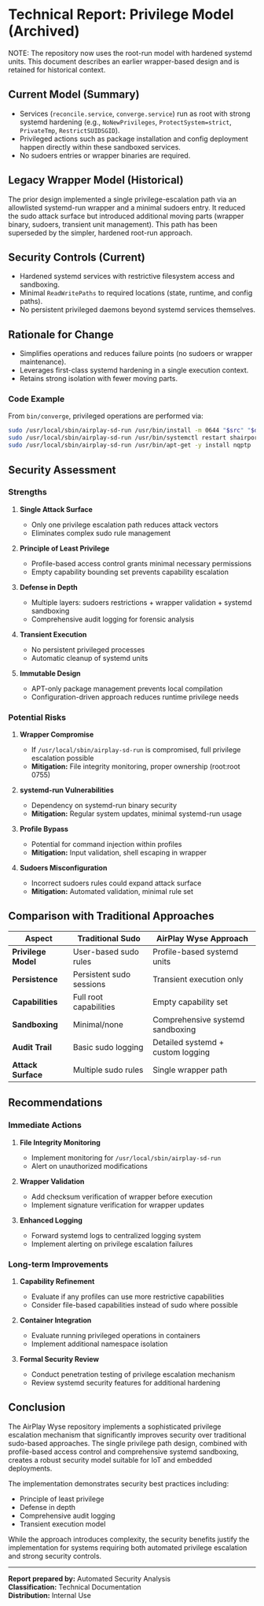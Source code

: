 # Technical Report: Privilege Model (Archived)

NOTE: The repository now uses the root-run model with hardened systemd units. This document describes an earlier wrapper-based design and is retained for historical context.

## Current Model (Summary)

- Services (`reconcile.service`, `converge.service`) run as root with strong systemd hardening (e.g., `NoNewPrivileges`, `ProtectSystem=strict`, `PrivateTmp`, `RestrictSUIDSGID`).
- Privileged actions such as package installation and config deployment happen directly within these sandboxed services.
- No sudoers entries or wrapper binaries are required.

## Legacy Wrapper Model (Historical)

The prior design implemented a single privilege-escalation path via an allowlisted systemd-run wrapper and a minimal sudoers entry. It reduced the sudo attack surface but introduced additional moving parts (wrapper binary, sudoers, transient unit management). This path has been superseded by the simpler, hardened root-run approach.

## Security Controls (Current)

- Hardened systemd services with restrictive filesystem access and sandboxing.
- Minimal `ReadWritePaths` to required locations (state, runtime, and config paths).
- No persistent privileged daemons beyond systemd services themselves.

## Rationale for Change

- Simplifies operations and reduces failure points (no sudoers or wrapper maintenance).
- Leverages first-class systemd hardening in a single execution context.
- Retains strong isolation with fewer moving parts.

### Code Example

From `bin/converge`, privileged operations are performed via:

```bash
sudo /usr/local/sbin/airplay-sd-run /usr/bin/install -m 0644 "$src" "$dest"
sudo /usr/local/sbin/airplay-sd-run /usr/bin/systemctl restart shairport-sync.service
sudo /usr/local/sbin/airplay-sd-run /usr/bin/apt-get -y install nqptp
```

## Security Assessment

### Strengths

1. **Single Attack Surface**
   - Only one privilege escalation path reduces attack vectors
   - Eliminates complex sudo rule management

2. **Principle of Least Privilege**
   - Profile-based access control grants minimal necessary permissions
   - Empty capability bounding set prevents capability escalation

3. **Defense in Depth**
   - Multiple layers: sudoers restrictions + wrapper validation + systemd sandboxing
   - Comprehensive audit logging for forensic analysis

4. **Transient Execution**
   - No persistent privileged processes
   - Automatic cleanup of systemd units

5. **Immutable Design**
   - APT-only package management prevents local compilation
   - Configuration-driven approach reduces runtime privilege needs

### Potential Risks

1. **Wrapper Compromise**
   - If `/usr/local/sbin/airplay-sd-run` is compromised, full privilege escalation possible
   - **Mitigation:** File integrity monitoring, proper ownership (root:root 0755)

2. **systemd-run Vulnerabilities**
   - Dependency on systemd-run binary security
   - **Mitigation:** Regular system updates, minimal systemd-run usage

3. **Profile Bypass**
   - Potential for command injection within profiles
   - **Mitigation:** Input validation, shell escaping in wrapper

4. **Sudoers Misconfiguration**
   - Incorrect sudoers rules could expand attack surface
   - **Mitigation:** Automated validation, minimal rule set

## Comparison with Traditional Approaches

| Aspect | Traditional Sudo | AirPlay Wyse Approach |
|--------|------------------|----------------------|
| **Privilege Model** | User-based sudo rules | Profile-based systemd units |
| **Persistence** | Persistent sudo sessions | Transient execution only |
| **Capabilities** | Full root capabilities | Empty capability set |
| **Sandboxing** | Minimal/none | Comprehensive systemd sandboxing |
| **Audit Trail** | Basic sudo logging | Detailed systemd + custom logging |
| **Attack Surface** | Multiple sudo rules | Single wrapper path |

## Recommendations

### Immediate Actions

1. **File Integrity Monitoring**
   - Implement monitoring for `/usr/local/sbin/airplay-sd-run`
   - Alert on unauthorized modifications

2. **Wrapper Validation**
   - Add checksum verification of wrapper before execution
   - Implement signature verification for wrapper updates

3. **Enhanced Logging**
   - Forward systemd logs to centralized logging system
   - Implement alerting on privilege escalation failures

### Long-term Improvements

1. **Capability Refinement**
   - Evaluate if any profiles can use more restrictive capabilities
   - Consider file-based capabilities instead of sudo where possible

2. **Container Integration**
   - Evaluate running privileged operations in containers
   - Implement additional namespace isolation

3. **Formal Security Review**
   - Conduct penetration testing of privilege escalation mechanism
   - Review systemd security features for additional hardening

## Conclusion

The AirPlay Wyse repository implements a sophisticated privilege escalation mechanism that significantly improves security over traditional sudo-based approaches. The single privilege path design, combined with profile-based access control and comprehensive systemd sandboxing, creates a robust security model suitable for IoT and embedded deployments.

The implementation demonstrates security best practices including:
- Principle of least privilege
- Defense in depth
- Comprehensive audit logging
- Transient execution model

While the approach introduces complexity, the security benefits justify the implementation for systems requiring both automated privilege escalation and strong security controls.

---

**Report prepared by:** Automated Security Analysis  
**Classification:** Technical Documentation  
**Distribution:** Internal Use
